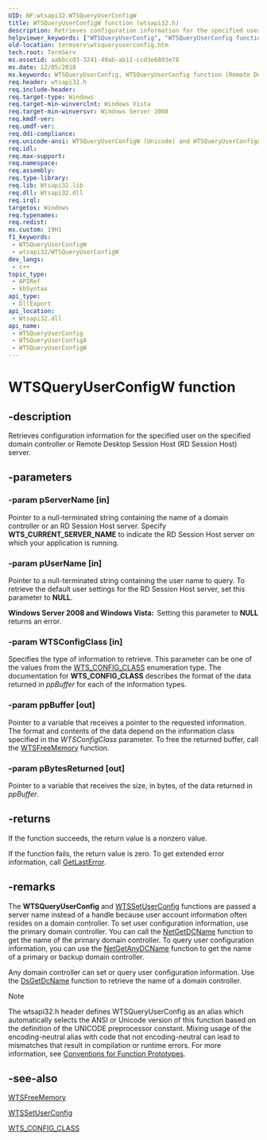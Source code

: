 ```yaml
---
UID: NF:wtsapi32.WTSQueryUserConfigW
title: WTSQueryUserConfigW function (wtsapi32.h)
description: Retrieves configuration information for the specified user on the specified domain controller or Remote Desktop Session Host (RD Session Host) server. (Unicode)
helpviewer_keywords: ["WTSQueryUserConfig", "WTSQueryUserConfig function [Remote Desktop Services]", "WTSQueryUserConfigW", "_win32_wtsqueryuserconfig", "termserv.wtsqueryuserconfig", "wtsapi32/WTSQueryUserConfig", "wtsapi32/WTSQueryUserConfigW"]
old-location: termserv\wtsqueryuserconfig.htm
tech.root: TermServ
ms.assetid: aabbcc03-3241-49ab-ab11-ccd3e6893e78
ms.date: 12/05/2018
ms.keywords: WTSQueryUserConfig, WTSQueryUserConfig function [Remote Desktop Services], WTSQueryUserConfigA, WTSQueryUserConfigW, _win32_wtsqueryuserconfig, termserv.wtsqueryuserconfig, wtsapi32/WTSQueryUserConfig, wtsapi32/WTSQueryUserConfigA, wtsapi32/WTSQueryUserConfigW
req.header: wtsapi32.h
req.include-header: 
req.target-type: Windows
req.target-min-winverclnt: Windows Vista
req.target-min-winversvr: Windows Server 2008
req.kmdf-ver: 
req.umdf-ver: 
req.ddi-compliance: 
req.unicode-ansi: WTSQueryUserConfigW (Unicode) and WTSQueryUserConfigA (ANSI)
req.idl: 
req.max-support: 
req.namespace: 
req.assembly: 
req.type-library: 
req.lib: Wtsapi32.lib
req.dll: Wtsapi32.dll
req.irql: 
targetos: Windows
req.typenames: 
req.redist: 
ms.custom: 19H1
f1_keywords:
 - WTSQueryUserConfigW
 - wtsapi32/WTSQueryUserConfigW
dev_langs:
 - c++
topic_type:
 - APIRef
 - kbSyntax
api_type:
 - DllExport
api_location:
 - Wtsapi32.dll
api_name:
 - WTSQueryUserConfig
 - WTSQueryUserConfigA
 - WTSQueryUserConfigW
---
```


# WTSQueryUserConfigW function


## -description

Retrieves configuration information for the specified user on the specified domain controller or Remote Desktop Session Host (RD Session Host) server.

## -parameters

### -param pServerName [in]

Pointer to a null-terminated string containing the name of a domain controller or an RD Session Host server. Specify <b>WTS_CURRENT_SERVER_NAME</b> to indicate the RD Session Host server on which your application is running.

### -param pUserName [in]

Pointer to a null-terminated string containing the user name to query. To retrieve the default user settings for the RD Session Host server, set this parameter to <b>NULL</b>.

<b>Windows Server 2008 and Windows Vista:  </b>Setting this parameter to <b>NULL</b> returns an error.

### -param WTSConfigClass [in]

Specifies the type of information to retrieve. This parameter can be one of the values from the 
<a href="/windows/desktop/api/wtsapi32/ne-wtsapi32-wts_config_class">WTS_CONFIG_CLASS</a> enumeration type. The documentation for 
<b>WTS_CONFIG_CLASS</b> describes the format of the data returned in <i>ppBuffer</i> for each of the information types.

### -param ppBuffer [out]

Pointer to a variable that receives a pointer to the requested information. The format and contents of the data depend on the information class specified in the <i>WTSConfigClass</i> parameter. To free the returned buffer, call the 
<a href="/windows/desktop/api/wtsapi32/nf-wtsapi32-wtsfreememory">WTSFreeMemory</a> function.

### -param pBytesReturned [out]

Pointer to a variable that receives the size, in bytes, of the data returned in <i>ppBuffer</i>.

## -returns

If the function succeeds, the return value is a nonzero value.

If the function fails, the return value is zero. To get extended error information, call 
<a href="/windows/desktop/api/errhandlingapi/nf-errhandlingapi-getlasterror">GetLastError</a>.

## -remarks

The 
<b>WTSQueryUserConfig</b> and 
<a href="/windows/desktop/api/wtsapi32/nf-wtsapi32-wtssetuserconfiga">WTSSetUserConfig</a> functions are passed a server name instead of a handle because user account information often resides on a domain controller. To set user configuration information, use the primary domain controller. You can call the 
<a href="/windows/desktop/api/lmaccess/nf-lmaccess-netgetdcname">NetGetDCName</a> function to get the name of the primary domain controller. To query user configuration information, you can use the 
<a href="/windows/desktop/api/lmaccess/nf-lmaccess-netgetanydcname">NetGetAnyDCName</a> function to get the name of a primary or backup domain controller.

Any domain controller can set or query user configuration information. Use the 
<a href="/windows/desktop/api/dsgetdc/nf-dsgetdc-dsgetdcnamea">DsGetDcName</a> function to retrieve the name of a domain controller.





> [!NOTE]
> The wtsapi32.h header defines WTSQueryUserConfig as an alias which automatically selects the ANSI or Unicode version of this function based on the definition of the UNICODE preprocessor constant. Mixing usage of the encoding-neutral alias with code that not encoding-neutral can lead to mismatches that result in compilation or runtime errors. For more information, see [Conventions for Function Prototypes](/windows/win32/intl/conventions-for-function-prototypes).

## -see-also

<a href="/windows/desktop/api/wtsapi32/nf-wtsapi32-wtsfreememory">WTSFreeMemory</a>



<a href="/windows/desktop/api/wtsapi32/nf-wtsapi32-wtssetuserconfiga">WTSSetUserConfig</a>



<a href="/windows/desktop/api/wtsapi32/ne-wtsapi32-wts_config_class">WTS_CONFIG_CLASS</a>
